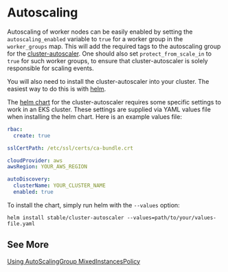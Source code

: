 # Autoscaling

Autoscaling of worker nodes can be easily enabled by setting the `autoscaling_enabled` variable to `true` for a worker group in the `worker_groups` map.
This will add the required tags to the autoscaling group for the [cluster-autoscaler](https://github.com/kubernetes/autoscaler/tree/master/cluster-autoscaler).
One should also set `protect_from_scale_in` to `true` for such worker groups, to ensure that cluster-autoscaler is solely responsible for scaling events.

You will also need to install the cluster-autoscaler into your cluster. The easiest way to do this is with [helm](https://helm.sh/).

The [helm chart](https://github.com/helm/charts/tree/master/stable/cluster-autoscaler) for the cluster-autoscaler requires some specific settings to work in an EKS cluster. These settings are supplied via YAML values file when installing the helm chart. Here is an example values file:

```yaml
rbac:
  create: true

sslCertPath: /etc/ssl/certs/ca-bundle.crt

cloudProvider: aws
awsRegion: YOUR_AWS_REGION

autoDiscovery:
  clusterName: YOUR_CLUSTER_NAME
  enabled: true
```

To install the chart, simply run helm with the `--values` option:

```
helm install stable/cluster-autoscaler --values=path/to/your/values-file.yaml
```

## See More

[Using AutoScalingGroup MixedInstancesPolicy](https://github.com/kubernetes/autoscaler/blob/master/cluster-autoscaler/cloudprovider/aws/README.md#using-autoscalinggroup-mixedinstancespolicy)
